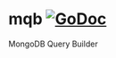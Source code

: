 # mqb [![GoDoc](http://godoc.org/github.com/zbinderen/mqb?status.svg)](http://godoc.org/github.com/zbindenren/mqb)
MongoDB Query Builder
